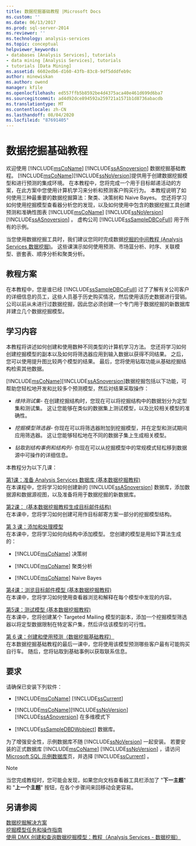 ```yaml
---
title: 数据挖掘基础教程 |Microsoft Docs
ms.custom: ''
ms.date: 06/13/2017
ms.prod: sql-server-2014
ms.reviewer: ''
ms.technology: analysis-services
ms.topic: conceptual
helpviewer_keywords:
- databases [Analysis Services], tutorials
- data mining [Analysis Services], tutorials
- tutorials [Data Mining]
ms.assetid: 6602edb6-d160-43fb-83c8-9df5dddfeb9c
author: minewiskan
ms.author: owend
manager: kfile
ms.openlocfilehash: ed557ffb5b8592be4d4375aca40e461d699d6ba7
ms.sourcegitcommit: ad4d92dce894592a259721a1571b1d8736abacdb
ms.translationtype: MT
ms.contentlocale: zh-CN
ms.lasthandoff: 08/04/2020
ms.locfileid: "87691405"
---
```

# <a name="basic-data-mining-tutorial"></a>数据挖掘基础教程
  欢迎使用 [!INCLUDE[msCoName](../includes/msconame-md.md)] [!INCLUDE[ssASnoversion](../includes/ssasnoversion-md.md)] 数据挖掘基础教程。 [!INCLUDE[msCoName](../includes/msconame-md.md)][!INCLUDE[ssNoVersion](../includes/ssnoversion-md.md)]提供用于创建数据挖掘模型和进行预测的集成环境。 在本教程中，您将完成一个用于目标邮递活动的方案，在此方案中您使用计算机学习来分析和预测客户购买行为。 本教程说明了如何使用三种最重要的数据挖掘算法：聚类、决策树和 Naive Bayes。 您还将学习如何使用挖掘模型查看器分析您的发现，以及如何使用中包含的数据挖掘工具创建预测和准确性图表 [!INCLUDE[msCoName](../includes/msconame-md.md)] [!INCLUDE[ssNoVersion](../includes/ssnoversion-md.md)] [!INCLUDE[ssASnoversion](../includes/ssasnoversion-md.md)] 。 虚构公司 [!INCLUDE[ssSampleDBCoFull](../includes/sssampledbcofull-md.md)] 用于所有的示例。  
  
 当您使用数据挖掘工具时，我们建议您同时完成数据[挖掘的中间教程 &#40;Analysis Services 数据挖掘&#41;](../../2014/tutorials/intermediate-data-mining-tutorial-analysis-services-data-mining.md)。 这些课演示如何使用预测、市场篮分析、时序、关联模型、嵌套表、顺序分析和聚类分析。  
  
## <a name="tutorial-scenario"></a>教程方案  
 在本教程中，您是谁已经 [!INCLUDE[ssSampleDBCoFull](../includes/sssampledbcofull-md.md)] 过了了解有关公司客户的详细信息的员工，这些人员基于历史购买情况，然后使用该历史数据进行营销。 公司以前从未进行过数据挖掘，因此您必须创建一个专门用于数据挖掘的新数据库并建立几个数据挖掘模型。  
  
## <a name="what-you-will-learn"></a>学习内容  
 本教程将讲述如何创建和使用数种不同类型的计算机学习方法。 您还将学习如何创建挖掘模型的副本以及如何将筛选器应用到输入数据以获得不同结果。 之后，您可以使用提升图比较两个模型的结果。 最后，您将使用钻取功能从基础挖掘结构检索其他数据。  
  
 [!INCLUDE[msCoName](../includes/msconame-md.md)][!INCLUDE[ssASnoversion](../includes/ssasnoversion-md.md)]数据挖掘包括以下功能，可帮助您轻松地开发和比较多个预测模型，然后对结果采取操作：  
  
-   *维持测试集-* 在创建挖掘结构时，您现在可以将挖掘结构中的数据划分为定型集和测试集。 这让您能够在类似的数据集上测试模型，以及比较相关模型的准确性。  
  
-   *挖掘模型筛选器-* 你现在可以将筛选器附加到挖掘模型，并在定型和测试期间应用筛选器。 这让您能够轻松地在不同的数据子集上生成相关模型。  
  
-   *钻取到结构事例和结构列-* 你现在可以从挖掘模型中的常规模式轻松移到数据源中可操作的详细信息。  
  
 本教程分为以下几课：  
  
 [第1课：准备 Analysis Services 数据库 &#40;基本数据挖掘教程&#41;](../../2014/tutorials/lesson-1-preparing-the-analysis-services-database-basic-data-mining-tutorial.md)  
 在本课程中，您将学习如何创建新的 [!INCLUDE[ssASnoversion](../includes/ssasnoversion-md.md)] 数据库，添加数据源和数据源视图，以及准备将用于数据挖掘的新数据库。  
  
 [第2课： &#40;基本数据挖掘教程生成目标邮件结构&#41;](../../2014/tutorials/lesson-2-building-a-targeted-mailing-structure-basic-data-mining-tutorial.md)  
 在本课中，您将学习如何创建可用作目标邮寄方案一部分的挖掘模型结构。  
  
 [第 3 课：添加和处理模型](../../2014/tutorials/lesson-3-adding-and-processing-models.md)  
 在本课中，您将学习如何向结构中添加模型。 您创建的模型是用如下算法生成的：  
  
-   [!INCLUDE[msCoName](../includes/msconame-md.md)] 决策树  
  
-   [!INCLUDE[msCoName](../includes/msconame-md.md)] 聚类分析  
  
-   [!INCLUDE[msCoName](../includes/msconame-md.md)] Naive Bayes  
  
 [第4课：浏览目标邮件模型 &#40;基本数据挖掘教程&#41;](../../2014/tutorials/lesson-4-exploring-the-targeted-mailing-models-basic-data-mining-tutorial.md)  
 在本课中，您将学习如何使用查看器浏览和解释在每个模型中发现的内容。  
  
 [第5课：测试模型 &#40;基本数据挖掘教程&#41;](../../2014/tutorials/lesson-5-testing-models-basic-data-mining-tutorial.md)  
 在本课中，您将创建某个 Targeted Mailing 模型的副本，添加一个挖掘模型筛选器以将定型数据限制在特定客户集，然后评估该模型的可行性。  
  
 [第 6 课：创建和使用预测（数据挖掘基础教程）](../../2014/tutorials/lesson-6-creating-and-working-with-predictions-basic-data-mining-tutorial.md)  
 在本数据挖掘基础教程的最后一课中，您将使用该模型预测哪些客户最有可能购买自行车。 随后，您将钻取到基础事例以获取联系信息。  
  
## <a name="requirements"></a>要求  
 请确保已安装下列软件：  
  
-   [!INCLUDE[msCoName](../includes/msconame-md.md)] [!INCLUDE[ssCurrent](../includes/sscurrent-md.md)]  
  
-   [!INCLUDE[msCoName](../includes/msconame-md.md)][!INCLUDE[ssNoVersion](../includes/ssnoversion-md.md)] [!INCLUDE[ssASnoversion](../includes/ssasnoversion-md.md)] 在多维模式下  
  
-   [!INCLUDE[ssSampleDBDWobject](../includes/sssampledbdwobject-md.md)] 数据库。  
  
 为了增强安全性，示例数据库不随 [!INCLUDE[ssNoVersion](../includes/ssnoversion-md.md)] 一起安装。 若要安装的正式数据库 [!INCLUDE[msCoName](../includes/msconame-md.md)] [!INCLUDE[ssNoVersion](../includes/ssnoversion-md.md)] ，请访问[Microsoft SQL 示例数据库](https://go.microsoft.com/fwlink/?LinkId=88417)页，并选择 [!INCLUDE[ssCurrent](../includes/sscurrent-md.md)] 。  
  
> [!NOTE]  
>  当您完成教程时，您可能会发现，如果您向文档查看器工具栏添加了 "**下一主题**" 和 "**上一个主题**" 按钮，在各个步骤间来回移动会更容易。  
  
## <a name="see-also"></a>另请参阅  
 [数据挖掘解决方案](../../2014/analysis-services/data-mining/data-mining-solutions.md)   
 [挖掘模型任务和操作指南](../../2014/analysis-services/data-mining/mining-model-tasks-and-how-tos.md)   
 [使用 DMX 创建和查询数据挖掘模型：教程（Analysis Services - 数据挖掘）](../../2014/tutorials/create-query-data-mining-models-dmx-tutorials.md)  
  
  
